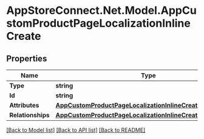 # AppStoreConnect.Net.Model.AppCustomProductPageLocalizationInlineCreate

## Properties

Name | Type | Description | Notes
------------ | ------------- | ------------- | -------------
**Type** | **string** |  | 
**Id** | **string** |  | [optional] 
**Attributes** | [**AppCustomProductPageLocalizationInlineCreateAttributes**](AppCustomProductPageLocalizationInlineCreateAttributes.md) |  | 
**Relationships** | [**AppCustomProductPageLocalizationInlineCreateRelationships**](AppCustomProductPageLocalizationInlineCreateRelationships.md) |  | [optional] 

[[Back to Model list]](../README.md#documentation-for-models) [[Back to API list]](../README.md#documentation-for-api-endpoints) [[Back to README]](../README.md)

